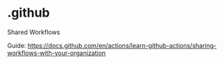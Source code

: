 # .github
Shared Workflows

Guide: https://docs.github.com/en/actions/learn-github-actions/sharing-workflows-with-your-organization

